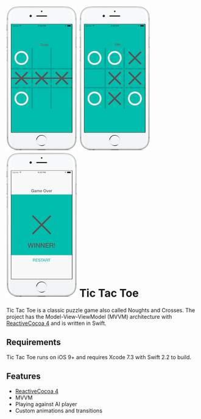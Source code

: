 ![alt screenshot](https://github.com/V8tr/tic-tac-toe/blob/master/screenshot_1.png)
![alt screenshot](https://github.com/V8tr/tic-tac-toe/blob/master/screenshot_2.png)
![alt screenshot](https://github.com/V8tr/tic-tac-toe/blob/master/screenshot_0.png)
Tic Tac Toe
=========
Tic Tac Toe is a classic puzzle game also called Noughts and Crosses. The project has the Model-View-ViewModel (MVVM) architecture with [ReactiveCocoa 4][reactive-cocoa] and is written in Swift.

[reactive-cocoa]: https://github.com/ReactiveCocoa/ReactiveCocoa

Requirements
------------
Tic Tac Toe runs on iOS 9+ and requires Xcode 7.3 with Swift 2.2 to build.

Features
------------
* [ReactiveCocoa 4][reactive-cocoa]
* MVVM
* Playing against AI player
* Custom animations and transitions
